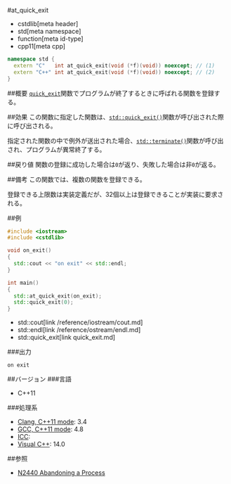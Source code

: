#at_quick_exit
* cstdlib[meta header]
* std[meta namespace]
* function[meta id-type]
* cpp11[meta cpp]

```cpp
namespace std {
  extern "C"   int at_quick_exit(void (*f)(void)) noexcept; // (1)
  extern "C++" int at_quick_exit(void (*f)(void)) noexcept; // (2)
}
```

##概要
[`quick_exit`](quick_exit.md)関数でプログラムが終了するときに呼ばれる関数を登録する。


##効果
この関数に指定した関数は、[`std::quick_exit()`](quick_exit.md)関数が呼び出された際に呼び出される。

指定された関数の中で例外が送出された場合、[`std::terminate()`](/reference/exception/terminate.md)関数が呼び出され、プログラムが異常終了する。


##戻り値
関数の登録に成功した場合は`0`が返り、失敗した場合は非`0`が返る。


##備考
この関数では、複数の関数を登録できる。

登録できる上限数は実装定義だが、32個以上は登録できることが実装に要求される。


##例
```cpp
#include <iostream>
#include <cstdlib>

void on_exit()
{
  std::cout << "on exit" << std::endl;
}

int main()
{
  std::at_quick_exit(on_exit);
  std::quick_exit(0);
}
```
* std::cout[link /reference/iostream/cout.md]
* std::endl[link /reference/ostream/endl.md]
* std::quick_exit[link quick_exit.md]

###出力
```
on exit
```


##バージョン
###言語
- C++11

###処理系
- [Clang, C++11 mode](/implementation.md#clang): 3.4
- [GCC, C++11 mode](/implementation.md#gcc): 4.8
- [ICC](/implementation.md#icc): 
- [Visual C++](/implementation.md#visual_cpp): 14.0


##参照
- [N2440 Abandoning a Process](http://www.open-std.org/jtc1/sc22/wg21/docs/papers/2007/n2440.htm)

